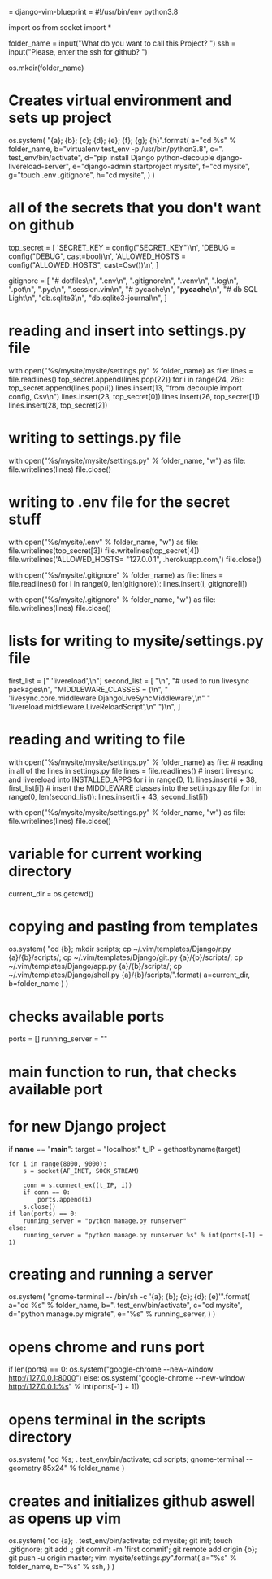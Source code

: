 
= django-vim-blueprint =
#!/usr/bin/env python3.8

import os
from socket import *

folder_name = input("What do you want to call this Project? ")
ssh = input("Please, enter the ssh for github? ")

os.mkdir(folder_name)

#  Creates virtual environment and sets up project
os.system(
    "{a}; {b}; {c}; {d}; {e}; {f}; {g}; {h}".format(
        a="cd %s" % folder_name,
        b="virtualenv test_env -p /usr/bin/python3.8",
        c=". test_env/bin/activate",
        d="pip install Django python-decouple django-livereload-server",
        e="django-admin startproject mysite",
        f="cd mysite",
        g="touch .env .gitignore",
        h="cd mysite",
    )
)

#  all of the secrets that you don't want on github
top_secret = [
    'SECRET_KEY = config("SECRET_KEY")\n',
    'DEBUG = config("DEBUG", cast=bool)\n',
    'ALLOWED_HOSTS = config("ALLOWED_HOSTS", cast=Csv())\n',
]

gitignore = [
    "# dotfiles\n",
    ".env\n",
    ".gitignore\n",
    ".venv\n",
    ".log\n",
    ".pot\n",
    ".pyc\n",
    ".session.vim\n",
    "# pycache\n",
    "__pycache__\n",
    "# db SQL Light\n",
    "db.sqlite3\n",
    "db.sqlite3-journal\n",
]

#  reading and insert into settings.py file
with open("%s/mysite/mysite/settings.py" % folder_name) as file:
    lines = file.readlines()
    top_secret.append(lines.pop(22))
    for i in range(24, 26):
        top_secret.append(lines.pop(i))
    lines.insert(13, "from decouple import config, Csv\n")
    lines.insert(23, top_secret[0])
    lines.insert(26, top_secret[1])
    lines.insert(28, top_secret[2])

#  writing to settings.py file
with open("%s/mysite/mysite/settings.py" % folder_name, "w") as file:
    file.writelines(lines)
    file.close()

#  writing to .env file for the secret stuff
with open("%s/mysite/.env" % folder_name, "w") as file:
    file.writelines(top_secret[3])
    file.writelines(top_secret[4])
    file.writelines('ALLOWED_HOSTS= "127.0.0.1", .herokuapp.com,')
    file.close()

with open("%s/mysite/.gitignore" % folder_name) as file:
    lines = file.readlines()
    for i in range(0, len(gitignore)):
        lines.insert(i, gitignore[i])

with open("%s/mysite/.gitignore" % folder_name, "w") as file:
    file.writelines(lines)
    file.close()


#  lists for writing to mysite/settings.py file
first_list = ["    'livereload',\n"]
second_list = [
    "\n",
    "#  used to run livesync packages\n",
    "MIDDLEWARE_CLASSES = (\n",
    "    'livesync.core.middleware.DjangoLiveSyncMiddleware',\n"
    "    'livereload.middleware.LiveReloadScript',\n"
    ")\n",
]

#  reading and writing to file
with open("%s/mysite/mysite/settings.py" % folder_name) as file:
    #  reading in all of the lines in settings.py file
    lines = file.readlines()
    #  insert livesync and livereload into INSTALLED_APPS
    for i in range(0, 1):
        lines.insert(i + 38, first_list[i])
    #  insert the MIDDLEWARE classes into the settings.py file
    for i in range(0, len(second_list)):
        lines.insert(i + 43, second_list[i])

with open("%s/mysite/mysite/settings.py" % folder_name, "w") as file:
    file.writelines(lines)
    file.close()

#  variable for current working directory
current_dir = os.getcwd()

#  copying and pasting from templates
os.system(
    "cd {b}; mkdir scripts; cp ~/.vim/templates/Django/r.py {a}/{b}/scripts/; cp ~/.vim/templates/Django/git.py {a}/{b}/scripts/; cp ~/.vim/templates/Django/app.py {a}/{b}/scripts/; cp ~/.vim/templates/Django/shell.py {a}/{b}/scripts/".format(
        a=current_dir, b=folder_name
    )
)

#  checks available ports
ports = []
running_server = ""


#  main function to run, that checks available port
#  for new Django project
if __name__ == "__main__":
    target = "localhost"
    t_IP = gethostbyname(target)

    for i in range(8000, 9000):
        s = socket(AF_INET, SOCK_STREAM)

        conn = s.connect_ex((t_IP, i))
        if conn == 0:
            ports.append(i)
        s.close()
    if len(ports) == 0:
        running_server = "python manage.py runserver"
    else:
        running_server = "python manage.py runserver %s" % int(ports[-1] + 1)

#  creating and running a server
os.system(
    "gnome-terminal -- /bin/sh -c '{a}; {b}; {c}; {d}; {e}'".format(
        a="cd %s" % folder_name,
        b=". test_env/bin/activate",
        c="cd mysite",
        d="python manage.py migrate",
        e="%s" % running_server,
    )
)

#  opens chrome and runs port
if len(ports) == 0:
    os.system("google-chrome --new-window http://127.0.0.1:8000")
else:
    os.system("google-chrome --new-window http://127.0.0.1:%s" % int(ports[-1] + 1))

#  opens terminal in the scripts directory
os.system(
    "cd %s; . test_env/bin/activate; cd scripts; gnome-terminal --geometry 85x24"
    % folder_name
)


#  creates and initializes github aswell as opens up vim
os.system(
    "cd {a}; . test_env/bin/activate; cd mysite; git init; touch .gitignore; git add .; git commit -m 'first commit'; git remote add origin {b}; git push -u origin master; vim mysite/settings.py".format(
        a="%s" % folder_name, b="%s" % ssh,
    )
)
